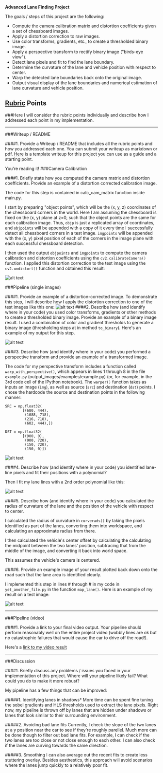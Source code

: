 **Advanced Lane Finding Project**

The goals / steps of this project are the following:

* Compute the camera calibration matrix and distortion coefficients given a set of chessboard images.
* Apply a distortion correction to raw images.
* Use color transforms, gradients, etc., to create a thresholded binary image.
* Apply a perspective transform to rectify binary image ("birds-eye view").
* Detect lane pixels and fit to find the lane boundary.
* Determine the curvature of the lane and vehicle position with respect to center.
* Warp the detected lane boundaries back onto the original image.
* Output visual display of the lane boundaries and numerical estimation of lane curvature and vehicle position.

[//]: # (Image References)

[image1]: ./output_images/0.000_undistorted.jpg "Undistorted"
[image2]: ./output_images/0.000_binary_img.jpg "Binary threshold"
[image3]: ./output_images/0.000_warped_binary_img.jpg "Warped Binary Example"
[image4]: ./output_images/0.000_lane_overlay.png "Overlay and measurements"
[image5]: ./examples/color_fit_lines.jpg "Fit Visual"
[image6]: ./examples/example_output.jpg "Output"
[video1]: ./project_video.mp4 "Video"

## [Rubric](https://review.udacity.com/#!/rubrics/571/view) Points
###Here I will consider the rubric points individually and describe how I addressed each point in my implementation.  

---
###Writeup / README

####1. Provide a Writeup / README that includes all the rubric points and how you addressed each one.  You can submit your writeup as markdown or pdf.  [Here](https://github.com/udacity/CarND-Advanced-Lane-Lines/blob/master/writeup_template.md) is a template writeup for this project you can use as a guide and a starting point.  

You're reading it!
###Camera Calibration

####1. Briefly state how you computed the camera matrix and distortion coefficients. Provide an example of a distortion corrected calibration image.

The code for this step is contained in calc_cam_matrix function inside main.py.

I start by preparing "object points", which will be the (x, y, z) coordinates of the chessboard corners in the world. Here I am assuming the chessboard is fixed on the (x, y) plane at z=0, such that the object points are the same for each calibration image.  Thus, `objp` is just a replicated array of coordinates, and `objpoints` will be appended with a copy of it every time I successfully detect all chessboard corners in a test image.  `imgpoints` will be appended with the (x, y) pixel position of each of the corners in the image plane with each successful chessboard detection.  

I then used the output `objpoints` and `imgpoints` to compute the camera calibration and distortion coefficients using the `cv2.calibrateCamera()` function.  I applied this distortion correction to the test image using the `cv2.undistort()` function and obtained this result: 

![alt text][image1]

###Pipeline (single images)

####1. Provide an example of a distortion-corrected image.
To demonstrate this step, I will describe how I apply the distortion correction to one of the test images like this one:
![alt text][image1]
####2. Describe how (and identify where in your code) you used color transforms, gradients or other methods to create a thresholded binary image.  Provide an example of a binary image result.
I used a combination of color and gradient thresholds to generate a binary image (thresholding steps at in method `to_binary`).  Here's an example of my output for this step. 

![alt text][image2]

####3. Describe how (and identify where in your code) you performed a perspective transform and provide an example of a transformed image.

The code for my perspective transform includes a function called `warp_with_perspective()`, which appears in lines 1 through 8 in the file `example.py` (output_images/examples/example.py) (or, for example, in the 3rd code cell of the IPython notebook).  The `warper()` function takes as inputs an image (`img`), as well as source (`src`) and destination (`dst`) points.  I chose the hardcode the source and destination points in the following manner:

```
SRC = np.float32(
        [(680, 444),
         (1088, 718), 
         (216, 718),
         (602, 444),])

DST = np.float32(
        [(900, 0),
         (900, 720),
         (150, 720),
         (150, 0)])

```
![alt text][image3]


####4. Describe how (and identify where in your code) you identified lane-line pixels and fit their positions with a polynomial?

Then I fit my lane lines with a 2nd order polynomial like this:

![alt text][image5]

####5. Describe how (and identify where in your code) you calculated the radius of curvature of the lane and the position of the vehicle with respect to center.

I calculated the radius of curvature in `curverads()` by taking the pixels identified as part of the lanes, converting them into worldspace, and calculating an approximate radius from there.

I then calculated the vehicle's center offset by calculating the calculating the midpoint between the two lanes' position, subtracing that from the middle of the image, and converting it back into world space.

This assumes the vehicle's camera is centered.

####6. Provide an example image of your result plotted back down onto the road such that the lane area is identified clearly.

I implemented this step in lines # through # in my code in `yet_another_file.py` in the function `map_lane()`.  Here is an example of my result on a test image:

![alt text][image4]

---

###Pipeline (video)

####1. Provide a link to your final video output.  Your pipeline should perform reasonably well on the entire project video (wobbly lines are ok but no catastrophic failures that would cause the car to drive off the road!).

Here's a [link to my video result](./output_images/project_video.mp4)

---

###Discussion

####1. Briefly discuss any problems / issues you faced in your implementation of this project.  Where will your pipeline likely fail?  What could you do to make it more robust?

My pipeline has a few things that can be improved:

#####1. Identifying lanes in shadows*
More time can be spent fine tuning the sobel gradients and HLS thresholds used to extract the lane pixels. Right now, my pipeline is thrown off by lanes that are hidden under shadows or lanes that look similar to their surrounding environment.

#####2. Avoiding bad lane fits
Currently, I check the slope of the two lanes at a y position near the car to see if they're roughly parellel. Much more can be done though to filter out bad lane fits. For example, I can check if the two lanes are too close or not close enough to each other. I can also check if the lanes are curving towards the same direction.

#####3. Smoothing
I can also average out the recent fits to create less stuttering overlay. Besides aesthestics, this approach will avoid scenarios where the lanes jump quickly to a relatively poor fit.


